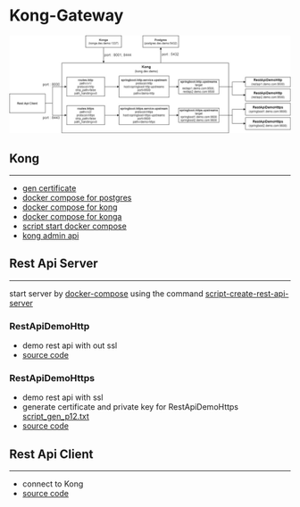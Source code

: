 # Kong-Gateway
![](https://github.com/EknarongAphiphutthikul/Kong-Gateway/blob/main/KongDemo.jpg)
## Kong
                
----
- [gen certificate](https://github.com/EknarongAphiphutthikul/Kong-Gateway/blob/main/Kong/cert/script_gen_cert.txt)
- [docker compose for postgres](https://github.com/EknarongAphiphutthikul/Kong-Gateway/blob/main/Kong/postgres-docker-compose.yaml)
- [docker compose for kong](https://github.com/EknarongAphiphutthikul/Kong-Gateway/blob/main/Kong/kong-docker-compose.yaml)
- [docker compose for konga](https://github.com/EknarongAphiphutthikul/Kong-Gateway/blob/main/Kong/konga-docker-compose.yaml)
- [script start docker compose](https://github.com/EknarongAphiphutthikul/Kong-Gateway/blob/main/Kong/script_create_compose.txt)
- [kong admin api](https://github.com/EknarongAphiphutthikul/Kong-Gateway/blob/main/Kong/Kong-Admin-Api.md)

## Rest Api Server
                
----
start server by [docker-compose](https://github.com/EknarongAphiphutthikul/Kong-Gateway/blob/main/RestApi/restapi-demo-docker-compose.yaml) using the command [script-create-rest-api-server](https://github.com/EknarongAphiphutthikul/Kong-Gateway/blob/main/RestApi/script_manage_compose_restapi.txt)
### RestApiDemoHttp
- demo rest api with out ssl
- [source code](https://github.com/EknarongAphiphutthikul/Kong-Gateway/tree/main/RestApi/RestApiDemoHttp)
### RestApiDemoHttps
- demo rest api with ssl
- generate certificate and private key for RestApiDemoHttps [script_gen_p12.txt](https://github.com/EknarongAphiphutthikul/Kong-Gateway/blob/main/RestApi/RestApiDemoHttps/src/main/resources/script_gen_p12.txt)
- [source code](https://github.com/EknarongAphiphutthikul/Kong-Gateway/tree/main/RestApi/RestApiDemoHttps)

## Rest Api Client
                
----
- connect to Kong
- [source code](https://github.com/EknarongAphiphutthikul/Kong-Gateway/tree/main/RestApi/ClientRestApiDemo)